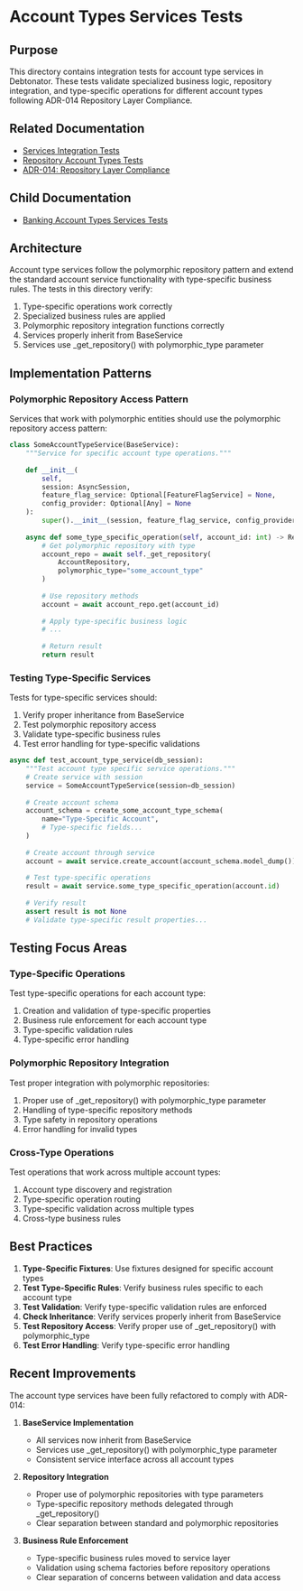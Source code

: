 # Account Types Services Tests

## Purpose

This directory contains integration tests for account type services in Debtonator. These tests validate specialized business logic, repository integration, and type-specific operations for different account types following ADR-014 Repository Layer Compliance.

## Related Documentation

- [Services Integration Tests](../README.md)
- [Repository Account Types Tests](../../repositories/crud/account_types/README.md)
- [ADR-014: Repository Layer Compliance](/code/debtonator/docs/adr/implementation/adr014-implementation-checklist.md)

## Child Documentation

- [Banking Account Types Services Tests](./banking/README.md)

## Architecture

Account type services follow the polymorphic repository pattern and extend the standard account service functionality with type-specific business rules. The tests in this directory verify:

1. Type-specific operations work correctly
2. Specialized business rules are applied
3. Polymorphic repository integration functions correctly
4. Services properly inherit from BaseService
5. Services use _get_repository() with polymorphic_type parameter

## Implementation Patterns

### Polymorphic Repository Access Pattern

Services that work with polymorphic entities should use the polymorphic repository access pattern:

```python
class SomeAccountTypeService(BaseService):
    """Service for specific account type operations."""
    
    def __init__(
        self,
        session: AsyncSession,
        feature_flag_service: Optional[FeatureFlagService] = None,
        config_provider: Optional[Any] = None
    ):
        super().__init__(session, feature_flag_service, config_provider)
        
    async def some_type_specific_operation(self, account_id: int) -> Result:
        # Get polymorphic repository with type
        account_repo = await self._get_repository(
            AccountRepository, 
            polymorphic_type="some_account_type"
        )
        
        # Use repository methods
        account = await account_repo.get(account_id)
        
        # Apply type-specific business logic
        # ...
        
        # Return result
        return result
```

### Testing Type-Specific Services

Tests for type-specific services should:

1. Verify proper inheritance from BaseService
2. Test polymorphic repository access
3. Validate type-specific business rules
4. Test error handling for type-specific validations

```python
async def test_account_type_service(db_session):
    """Test account type specific service operations."""
    # Create service with session
    service = SomeAccountTypeService(session=db_session)
    
    # Create account schema
    account_schema = create_some_account_type_schema(
        name="Type-Specific Account",
        # Type-specific fields...
    )
    
    # Create account through service
    account = await service.create_account(account_schema.model_dump())
    
    # Test type-specific operations
    result = await service.some_type_specific_operation(account.id)
    
    # Verify result
    assert result is not None
    # Validate type-specific result properties...
```

## Testing Focus Areas

### Type-Specific Operations

Test type-specific operations for each account type:

1. Creation and validation of type-specific properties
2. Business rule enforcement for each account type
3. Type-specific validation rules
4. Type-specific error handling

### Polymorphic Repository Integration

Test proper integration with polymorphic repositories:

1. Proper use of _get_repository() with polymorphic_type parameter
2. Handling of type-specific repository methods
3. Type safety in repository operations
4. Error handling for invalid types

### Cross-Type Operations

Test operations that work across multiple account types:

1. Account type discovery and registration
2. Type-specific operation routing
3. Type-specific validation across multiple types
4. Cross-type business rules

## Best Practices

1. **Type-Specific Fixtures**: Use fixtures designed for specific account types
2. **Test Type-Specific Rules**: Verify business rules specific to each account type
3. **Test Validation**: Verify type-specific validation rules are enforced
4. **Check Inheritance**: Verify services properly inherit from BaseService
5. **Test Repository Access**: Verify proper use of _get_repository() with polymorphic_type
6. **Test Error Handling**: Verify type-specific error handling

## Recent Improvements

The account type services have been fully refactored to comply with ADR-014:

1. **BaseService Implementation**
   - All services now inherit from BaseService
   - Services use _get_repository() with polymorphic_type parameter
   - Consistent service interface across all account types

2. **Repository Integration**
   - Proper use of polymorphic repositories with type parameters
   - Type-specific repository methods delegated through _get_repository()
   - Clear separation between standard and polymorphic repositories

3. **Business Rule Enforcement**
   - Type-specific business rules moved to service layer
   - Validation using schema factories before repository operations
   - Clear separation of concerns between validation and data access
